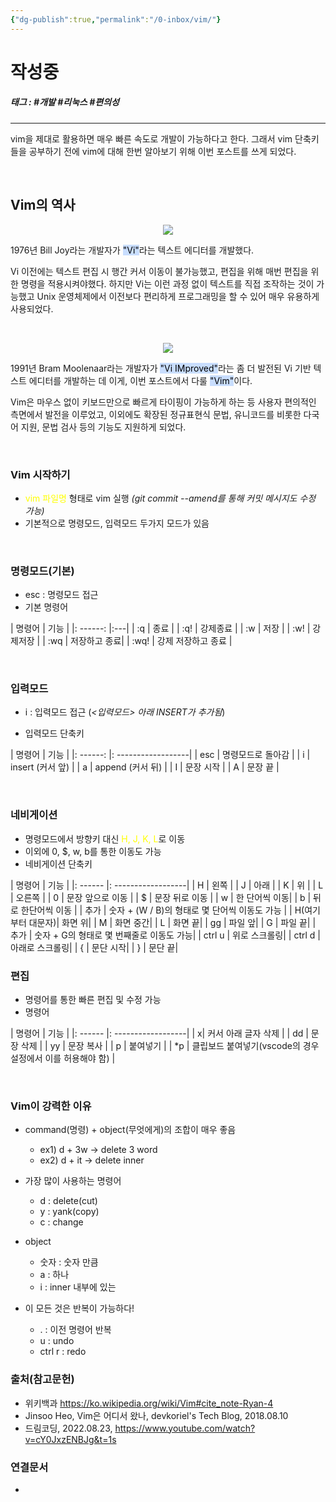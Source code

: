 ```yaml
---
{"dg-publish":true,"permalink":"/0-inbox/vim/"}
---
```


# 작성중

##### 태그 :  #개발 #리눅스 #편의성 
----
vim을 제대로 활용하면 매우 빠른 속도로 개발이 가능하다고 한다. 그래서 vim 단축키들을 공부하기 전에 vim에 대해 한번 알아보기 위해 이번 포스트를 쓰게 되었다.

<br/>

## Vim의 역사
<p align = "center"><img src="https://upload.wikimedia.org/wikipedia/commons/5/5c/Bill_Joy_at_World_Economic_Forum_%28Davos%29%2C_2003-01_%28cropped%29.jpg" style="max-width: 70%; height: auto;"></p>

1976년 Bill Joy라는 개발자가 <mark style="background: #ADCCFFA6;">"Vi"</mark>라는 텍스트 에디터를 개발했다. 

Vi 이전에는 텍스트 편집 시 행간 커서 이동이 불가능했고, 편집을 위해 매번 편집을 위한 명령을 적용시켜야했다. 하지만 Vi는 이런 과정 없이 텍스트를 직접 조작하는 것이 가능했고  Unix 운영체제에서 이전보다 편리하게 프로그래밍을 할 수 있어 매우 유용하게 사용되었다. 

<br/>
<p align = "center"><img src="https://upload.wikimedia.org/wikipedia/commons/f/ff/Bram_Moolenaar_in_2007.jpg" style="max-width: 70%; height: auto;"></p>

1991년 Bram Moolenaar라는 개발자가  <mark style="background: #ADCCFFA6;">"Vi IMproved"</mark>라는 좀 더 발전된 Vi 기반 텍스트 에디터를 개발하는 데 이게, 이번 포스트에서 다룰 <mark style="background: #ADCCFFA6;">"Vim"</mark>이다.

Vim은 마우스 없이 키보드만으로 빠르게 타이핑이 가능하게 하는 등 사용자 편의적인 측면에서 발전을 이루었고, 이외에도 확장된 정규표현식 문법, 유니코드를 비롯한 다국어 지원, 문법 검사 등의 기능도 지원하게 되었다. 

<br/>

### Vim 시작하기

- <span style="color:yellow">vim 파일명</span> 형태로  vim 실행  *(git commit --amend를 통해 커밋 메시지도 수정 가능)*
- 기본적으로 명령모드, 입력모드 두가지 모드가 있음

<br/>

### 명령모드(기본)  

- esc : 명령모드 접근
- 기본 명령어

 | 명령어 | 기능 |
 |: ------: |:---|
 | :q | 종료 |
 | :q! | 강제종료 |
 | :w | 저장 |
 | :w! | 강제저장 |
 | :wq | 저장하고 종료|
 | :wq! | 강제 저장하고 종료 |

<br/>

### 입력모드

- i : 입력모드 접근 (*<입력모드> 아래 INSERT가 추가됨*)

- 입력모드 단축키

 | 명령어 | 기능 |
 |: ------: |: ------------------|
 | esc | 명령모드로 돌아감 |
 | i | insert (커서 앞) |
 | a | append (커서 뒤) |
 | I | 문장 시작 |
 | A | 문장 끝 |

<br/>

### 네비게이션

- 명령모드에서 방향키 대신 <span style="color:yellow">H, J, K, L</span>로 이동
- 이외에 0, $, w, b를 통한 이동도 가능
- 네비게이션 단축키

 | 명령어 | 기능 |
 |: ------ |: ------------------|
 | H | 왼쪽 |
 | J | 아래 |
 | K | 위 |
 | L | 오른쪽 |
 | 0 | 문장 앞으로 이동 |
 | $ | 문장 뒤로 이동 |
 | w | 한 단어씩 이동|
 | b | 뒤로 한단어씩 이동 |
 | 추가 | 숫자 + (W / B)의 형태로 몇 단어씩 이동도 가능 |
 | H(여기부터 대문자)| 화면 위|
 | M | 화면 중간|
 | L | 화면 끝|
 | gg | 파일 앞|
 | G | 파일 끝|
 | 추가 |  숫자 + G의 형태로 몇 번째줄로 이동도 가능|
 | ctrl u | 위로 스크롤링|
 | ctrl d | 아래로 스크롤링|
 | { | 문단 시작|
 | } | 문단 끝|


### 편집
- 명령어를 통한 빠른 편집 및 수정 가능
- 명령어

| 명령어 | 기능 |
 |: ------ |: ------------------|
 | x| 커서 아래 글자 삭제 |
 | dd | 문장 삭제 |
 | yy | 문장 복사 |
 | p | 붙여넣기 |
 | \*p | 클립보드 붙여넣기(vscode의 경우 설정에서 이를 허용해야 함) |


<br/>

### Vim이 강력한 이유

- command(명령) + object(무엇에게)의 조합이 매우 좋음
	- ex1) d + 3w  -> delete 3 word
	- ex2) d + it -> delete inner 
	
- 가장 많이 사용하는 명령어
	- d : delete(cut)
	- y : yank(copy)
	- c :  change

- object
	-  숫자 : 숫자 만큼
	-  a : 하나
	-  i : inner  내부에 있는

- 이 모든 것은 반복이 가능하다!
	- . : 이전 명령어 반복
	- u : undo
	- ctrl r : redo



### 출처(참고문헌)
- 위키백과 https://ko.wikipedia.org/wiki/Vim#cite_note-Ryan-4
- Jinsoo Heo, Vim은 어디서 왔나, devkoriel's Tech Blog, 2018.08.10
- 드림코딩, 2022.08.23, https://www.youtube.com/watch?v=cY0JxzENBJg&t=1s

### 연결문서
- 



